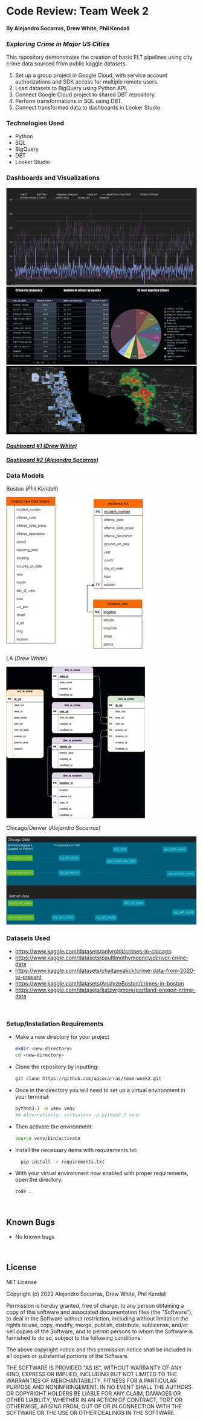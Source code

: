 # Code Review: Team Week 2

#### By Alejandro Socarras, Drew White, Phil Kendall

###  _Exploring Crime in Major US Cities_

This repository demonstrates the creation of basic ELT pipelines using city crime data sourced from public kaggle datasets.

1. Set up a group project in Google Cloud, with service account authorizations and SDK access for multiple remote users.
2. Load datasets to BigQuery using Python API.
3. Connect Google Cloud project to shared DBT repository.
4. Perform transformations in SQL using DBT.
5. Connect transformed data to dashboards in Looker Studio.

### Technologies Used

* Python
* SQL
* BigQuery
* DBT
* Looker Studio
 
### Dashboards and Visualizations
![chi_1](./img/chi_deceptive_practices.resized.png)
![la_1](./img/la_topcrimes.resized.png)
![joint_map](./img/joint_map.resized.png)

#### _[Dashboard #1 (Drew White)](https://datastudio.google.com/reporting/5dafe154-fb0b-4188-8836-9249e075aacf)_
#### _[Dashboard #2 (Alejandro Socarras)](https://datastudio.google.com/reporting/d14cea99-515b-40f4-a3da-bb06626ad1ad)_

### Data Models

Boston (_Phil Kendall_)

![Boston](img/boston_crime_data_model.resized.jpg)

LA (_Drew White_)

![LA](img/LA_CRIME_ERD.resized.png)


Chicago/Denver (_Alejandro Socarras_)

![Chicago/Denver](img/version3_ERD.resized.png)

### Datasets Used

* https://www.kaggle.com/datasets/onlyrohit/crimes-in-chicago
* https://www.kaggle.com/datasets/paultimothymooney/denver-crime-data
* https://www.kaggle.com/datasets/chaitanyakck/crime-data-from-2020-to-present
* https://www.kaggle.com/datasets/AnalyzeBoston/crimes-in-boston
* https://www.kaggle.com/datasets/katzwigmore/portland-oregon-crime-data

</br>

### Setup/Installation Requirements
* Make a new directory for your project
  ```bash
  mkdir <new-directory>
  cd <new-directory>
  ```
* Clone the repository by inputting:
  ```bash
  git clone https://github.com/apsocarras/team-week2.git
  ```
* Once in the directory you will need to set up a virtual environment in your terminal:
  ```bash
  python3.7 -m venv venv
  ## Alternatively: virtualenv -p python3.7 venv
  ```
* Then activate the environment:
  ```bash
  source venv/bin/activate
  ```
* Install the necessary items with requirements.txt:
  ```bash
	pip install -r requirements.txt
  ```
* With your virtual environment now enabled with proper requirements, open the directory:
  ```bash
  code .
  ```
</br>

## Known Bugs

* No known bugs

<br>

## License

MIT License

Copyright (c) 2022 Alejandro Socarras, Drew White, Phil Kendall

Permission is hereby granted, free of charge, to any person obtaining a copy of this software and associated documentation files (the "Software"), to deal in the Software without restriction, including without limitation the rights to use, copy, modify, merge, publish, distribute, sublicense, and/or sell copies of the Software, and to permit persons to whom the Software is furnished to do so, subject to the following conditions:

The above copyright notice and this permission notice shall be included in all copies or substantial portions of the Software.

THE SOFTWARE IS PROVIDED "AS IS", WITHOUT WARRANTY OF ANY KIND, EXPRESS OR IMPLIED, INCLUDING BUT NOT LIMITED TO THE WARRANTIES OF MERCHANTABILITY, FITNESS FOR A PARTICULAR PURPOSE AND NONINFRINGEMENT. IN NO EVENT SHALL THE AUTHORS OR COPYRIGHT HOLDERS BE LIABLE FOR ANY CLAIM, DAMAGES OR OTHER LIABILITY, WHETHER IN AN ACTION OF CONTRACT, TORT OR OTHERWISE, ARISING FROM, OUT OF OR IN CONNECTION WITH THE SOFTWARE OR THE USE OR OTHER DEALINGS IN THE SOFTWARE.

</br>


